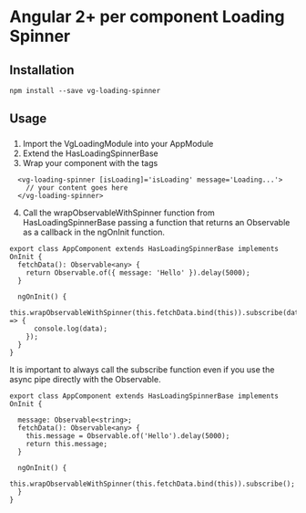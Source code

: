 # Angular 2+ per component Loading Spinner

## Installation
```
npm install --save vg-loading-spinner
```

## Usage
###
1. Import the VgLoadingModule into your AppModule
2. Extend the HasLoadingSpinnerBase
3. Wrap your component with the <vg-loading-spinner></vg-loading-spinner> tags
```
  <vg-loading-spinner [isLoading]='isLoading' message='Loading...'>
    // your content goes here
  </vg-loading-spinner>
```
4. Call the wrapObservableWithSpinner function from HasLoadingSpinnerBase passing a function that returns an Observable as a callback in the ngOnInit function.
```
export class AppComponent extends HasLoadingSpinnerBase implements OnInit {
  fetchData(): Observable<any> {
    return Observable.of({ message: 'Hello' }).delay(5000);
  }

  ngOnInit() {
    this.wrapObservableWithSpinner(this.fetchData.bind(this)).subscribe(data => {
      console.log(data);
    });
  }
}

```
It is important to always call the subscribe function even if you use the async pipe directly with the Observable.
```
export class AppComponent extends HasLoadingSpinnerBase implements OnInit {

  message: Observable<string>;
  fetchData(): Observable<any> {
    this.message = Observable.of('Hello').delay(5000);
    return this.message;
  }

  ngOnInit() {
    this.wrapObservableWithSpinner(this.fetchData.bind(this)).subscribe();
  }
}

```
